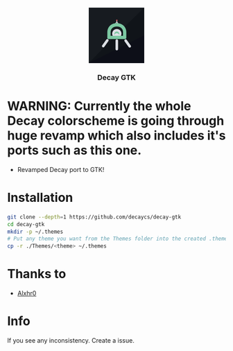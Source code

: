 <p align="center">
  <img align="center" width="128" height="128" src="https://raw.githubusercontent.com/decaycs/.github/main/assets/logo.png">
</p>

<h3 align="center">Decay GTK</h3>

# **WARNING**: Currently the whole Decay colorscheme is going through huge revamp which also includes it's ports such as this one.

* Revamped Decay port to GTK!

# Installation

```sh
git clone --depth=1 https://github.com/decaycs/decay-gtk
cd decay-gtk
mkdir -p ~/.themes
# Put any theme you want from the Themes folder into the created .themes folder
cp -r ./Themes/<theme> ~/.themes
```

# Thanks to

- [Alxhr0](https://github.com/Alxhr0)

# Info

If you see any inconsistency. Create a issue.
